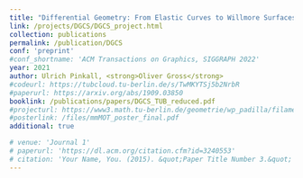 ```yaml
---
title: "Differential Geometry: From Elastic Curves to Willmore Surfaces"
link: /projects/DGCS/DGCS_project.html
collection: publications
permalink: /publication/DGCS
conf: 'preprint'
#conf_shortname: 'ACM Transactions on Graphics, SIGGRAPH 2022'
year: 2021
author: Ulrich Pinkall, <strong>Oliver Gross</strong>
#codeurl: https://tubcloud.tu-berlin.de/s/TwMKYTSj5b2NrbR
#paperurl: https://arxiv.org/abs/1909.03850
booklink: /publications/papers/DGCS_TUB_reduced.pdf
#projecturl: https://www3.math.tu-berlin.de/geometrie/wp_padilla/filament-based-plasma/
#posterlink: /files/mmMOT_poster_final.pdf
additional: true

# venue: 'Journal 1'
# paperurl: 'https://dl.acm.org/citation.cfm?id=3240553'
# citation: 'Your Name, You. (2015). &quot;Paper Title Number 3.&quot; <i>Journal 1</i>. 1(3).'
---
```

